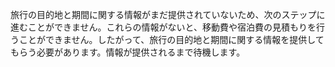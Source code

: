 旅行の目的地と期間に関する情報がまだ提供されていないため、次のステップに進むことができません。これらの情報がないと、移動費や宿泊費の見積もりを行うことができません。したがって、旅行の目的地と期間に関する情報を提供してもらう必要があります。情報が提供されるまで待機します。